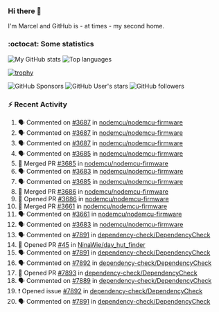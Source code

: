### Hi there 👋

I'm Marcel and GitHub is - at times - my second home.

<!--
**marcelstoer/marcelstoer** is a ✨ _special_ ✨ repository because its `README.md` (this file) appears on your GitHub profile.

Here are some ideas to get you started:

- 🔭 I’m currently working on ...
- 🌱 I’m currently learning ...
- 👯 I’m looking to collaborate on ...
- 🤔 I’m looking for help with ...
- 💬 Ask me about ...
- 📫 How to reach me: ...
- 😄 Pronouns: ...
- ⚡ Fun fact: ...
-->

### :octocat: Some statistics

<!-- https://github.com/anuraghazra/github-readme-stats -->

![My GitHub stats](https://github-readme-stats.vercel.app/api?username=marcelstoer&count_private=true&show_icons=true&hide_title=true)
![Top languages](https://github-readme-stats.vercel.app/api/top-langs/?username=marcelstoer&layout=compact&count_private=true&show_icons=true&hide_title=true&langs_count=10)

[![trophy](https://github-profile-trophy.vercel.app/?username=marcelstoer)](https://github.com/marcelstoer)

![GitHub Sponsors](https://img.shields.io/github/sponsors/marcelstoer?style=social)
![GitHub User's stars](https://img.shields.io/github/stars/marcelstoer?style=social)
![GitHub followers](https://img.shields.io/github/followers/marcelstoer?style=social)

### :zap: Recent Activity

<!--START_SECTION:activity-->
1. 🗣 Commented on [#3687](https://github.com/nodemcu/nodemcu-firmware/pull/3687#issuecomment-3249667054) in [nodemcu/nodemcu-firmware](https://github.com/nodemcu/nodemcu-firmware)
2. 🗣 Commented on [#3687](https://github.com/nodemcu/nodemcu-firmware/pull/3687#issuecomment-3248944854) in [nodemcu/nodemcu-firmware](https://github.com/nodemcu/nodemcu-firmware)
3. 🗣 Commented on [#3687](https://github.com/nodemcu/nodemcu-firmware/pull/3687#issuecomment-3247942544) in [nodemcu/nodemcu-firmware](https://github.com/nodemcu/nodemcu-firmware)
4. 🗣 Commented on [#3685](https://github.com/nodemcu/nodemcu-firmware/pull/3685#issuecomment-3239538719) in [nodemcu/nodemcu-firmware](https://github.com/nodemcu/nodemcu-firmware)
5. 🎉 Merged PR [#3685](https://github.com/nodemcu/nodemcu-firmware/pull/3685) in [nodemcu/nodemcu-firmware](https://github.com/nodemcu/nodemcu-firmware)
6. 🗣 Commented on [#3683](https://github.com/nodemcu/nodemcu-firmware/pull/3683#issuecomment-3234770145) in [nodemcu/nodemcu-firmware](https://github.com/nodemcu/nodemcu-firmware)
7. 🗣 Commented on [#3685](https://github.com/nodemcu/nodemcu-firmware/pull/3685#issuecomment-3234628392) in [nodemcu/nodemcu-firmware](https://github.com/nodemcu/nodemcu-firmware)
8. 🎉 Merged PR [#3686](https://github.com/nodemcu/nodemcu-firmware/pull/3686) in [nodemcu/nodemcu-firmware](https://github.com/nodemcu/nodemcu-firmware)
9. 💪 Opened PR [#3686](https://github.com/nodemcu/nodemcu-firmware/pull/3686) in [nodemcu/nodemcu-firmware](https://github.com/nodemcu/nodemcu-firmware)
10. 🎉 Merged PR [#3661](https://github.com/nodemcu/nodemcu-firmware/pull/3661) in [nodemcu/nodemcu-firmware](https://github.com/nodemcu/nodemcu-firmware)
11. 🗣 Commented on [#3661](https://github.com/nodemcu/nodemcu-firmware/pull/3661#issuecomment-3234249967) in [nodemcu/nodemcu-firmware](https://github.com/nodemcu/nodemcu-firmware)
12. 🗣 Commented on [#3683](https://github.com/nodemcu/nodemcu-firmware/pull/3683#issuecomment-3234246244) in [nodemcu/nodemcu-firmware](https://github.com/nodemcu/nodemcu-firmware)
13. 🗣 Commented on [#7891](https://github.com/dependency-check/DependencyCheck/issues/7891#issuecomment-3233949294) in [dependency-check/DependencyCheck](https://github.com/dependency-check/DependencyCheck)
14. 💪 Opened PR [#45](https://github.com/NinaWie/dav_hut_finder/pull/45) in [NinaWie/dav_hut_finder](https://github.com/NinaWie/dav_hut_finder)
15. 🗣 Commented on [#7891](https://github.com/dependency-check/DependencyCheck/issues/7891#issuecomment-3228097178) in [dependency-check/DependencyCheck](https://github.com/dependency-check/DependencyCheck)
16. 🗣 Commented on [#7892](https://github.com/dependency-check/DependencyCheck/issues/7892#issuecomment-3228067940) in [dependency-check/DependencyCheck](https://github.com/dependency-check/DependencyCheck)
17. 💪 Opened PR [#7893](https://github.com/dependency-check/DependencyCheck/pull/7893) in [dependency-check/DependencyCheck](https://github.com/dependency-check/DependencyCheck)
18. 🗣 Commented on [#7889](https://github.com/dependency-check/DependencyCheck/issues/7889#issuecomment-3227924974) in [dependency-check/DependencyCheck](https://github.com/dependency-check/DependencyCheck)
19. ❗ Opened issue [#7892](https://github.com/dependency-check/DependencyCheck/issues/7892) in [dependency-check/DependencyCheck](https://github.com/dependency-check/DependencyCheck)
20. 🗣 Commented on [#7891](https://github.com/dependency-check/DependencyCheck/issues/7891#issuecomment-3227848478) in [dependency-check/DependencyCheck](https://github.com/dependency-check/DependencyCheck)
<!--END_SECTION:activity-->

